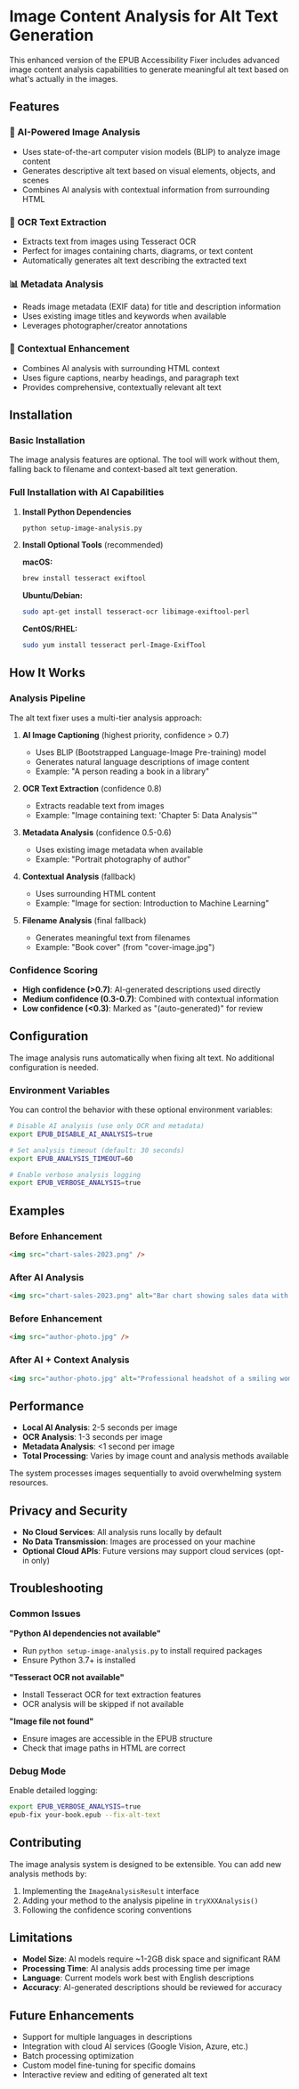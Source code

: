 # Image Content Analysis for Alt Text Generation

This enhanced version of the EPUB Accessibility Fixer includes advanced image content analysis capabilities to generate meaningful alt text based on what's actually in the images.

## Features

### 🤖 AI-Powered Image Analysis
- Uses state-of-the-art computer vision models (BLIP) to analyze image content
- Generates descriptive alt text based on visual elements, objects, and scenes
- Combines AI analysis with contextual information from surrounding HTML

### 📝 OCR Text Extraction  
- Extracts text from images using Tesseract OCR
- Perfect for images containing charts, diagrams, or text content
- Automatically generates alt text describing the extracted text

### 📊 Metadata Analysis
- Reads image metadata (EXIF data) for title and description information
- Uses existing image titles and keywords when available
- Leverages photographer/creator annotations

### 🎯 Contextual Enhancement
- Combines AI analysis with surrounding HTML context
- Uses figure captions, nearby headings, and paragraph text
- Provides comprehensive, contextually relevant alt text

## Installation

### Basic Installation
The image analysis features are optional. The tool will work without them, falling back to filename and context-based alt text generation.

### Full Installation with AI Capabilities

1. **Install Python Dependencies**
   ```bash
   python setup-image-analysis.py
   ```

2. **Install Optional Tools** (recommended)
   
   **macOS:**
   ```bash
   brew install tesseract exiftool
   ```
   
   **Ubuntu/Debian:**
   ```bash
   sudo apt-get install tesseract-ocr libimage-exiftool-perl
   ```
   
   **CentOS/RHEL:**
   ```bash
   sudo yum install tesseract perl-Image-ExifTool
   ```

## How It Works

### Analysis Pipeline
The alt text fixer uses a multi-tier analysis approach:

1. **AI Image Captioning** (highest priority, confidence > 0.7)
   - Uses BLIP (Bootstrapped Language-Image Pre-training) model
   - Generates natural language descriptions of image content
   - Example: "A person reading a book in a library"

2. **OCR Text Extraction** (confidence 0.8)
   - Extracts readable text from images
   - Example: "Image containing text: 'Chapter 5: Data Analysis'"

3. **Metadata Analysis** (confidence 0.5-0.6)
   - Uses existing image metadata when available
   - Example: "Portrait photography of author"

4. **Contextual Analysis** (fallback)
   - Uses surrounding HTML content
   - Example: "Image for section: Introduction to Machine Learning"

5. **Filename Analysis** (final fallback)
   - Generates meaningful text from filenames
   - Example: "Book cover" (from "cover-image.jpg")

### Confidence Scoring
- **High confidence (>0.7)**: AI-generated descriptions used directly
- **Medium confidence (0.3-0.7)**: Combined with contextual information
- **Low confidence (<0.3)**: Marked as "(auto-generated)" for review

## Configuration

The image analysis runs automatically when fixing alt text. No additional configuration is needed.

### Environment Variables
You can control the behavior with these optional environment variables:

```bash
# Disable AI analysis (use only OCR and metadata)
export EPUB_DISABLE_AI_ANALYSIS=true

# Set analysis timeout (default: 30 seconds)
export EPUB_ANALYSIS_TIMEOUT=60

# Enable verbose analysis logging
export EPUB_VERBOSE_ANALYSIS=true
```

## Examples

### Before Enhancement
```html
<img src="chart-sales-2023.png" />
```

### After AI Analysis
```html
<img src="chart-sales-2023.png" alt="Bar chart showing sales data with increasing trend from January to December 2023" />
```

### Before Enhancement
```html
<img src="author-photo.jpg" />
```

### After AI + Context Analysis  
```html
<img src="author-photo.jpg" alt="Professional headshot of a smiling woman in business attire. Context: About the Author section" />
```

## Performance

- **Local AI Analysis**: 2-5 seconds per image
- **OCR Analysis**: 1-3 seconds per image  
- **Metadata Analysis**: <1 second per image
- **Total Processing**: Varies by image count and analysis methods available

The system processes images sequentially to avoid overwhelming system resources.

## Privacy and Security

- **No Cloud Services**: All analysis runs locally by default
- **No Data Transmission**: Images are processed on your machine
- **Optional Cloud APIs**: Future versions may support cloud services (opt-in only)

## Troubleshooting

### Common Issues

**"Python AI dependencies not available"**
- Run `python setup-image-analysis.py` to install required packages
- Ensure Python 3.7+ is installed

**"Tesseract OCR not available"**
- Install Tesseract OCR for text extraction features
- OCR analysis will be skipped if not available

**"Image file not found"**
- Ensure images are accessible in the EPUB structure
- Check that image paths in HTML are correct

### Debug Mode
Enable detailed logging:
```bash
export EPUB_VERBOSE_ANALYSIS=true
epub-fix your-book.epub --fix-alt-text
```

## Contributing

The image analysis system is designed to be extensible. You can add new analysis methods by:

1. Implementing the `ImageAnalysisResult` interface
2. Adding your method to the analysis pipeline in `tryXXXAnalysis()`
3. Following the confidence scoring conventions

## Limitations

- **Model Size**: AI models require ~1-2GB disk space and significant RAM
- **Processing Time**: AI analysis adds processing time per image
- **Language**: Current models work best with English descriptions
- **Accuracy**: AI-generated descriptions should be reviewed for accuracy

## Future Enhancements

- Support for multiple languages in descriptions
- Integration with cloud AI services (Google Vision, Azure, etc.)  
- Batch processing optimization
- Custom model fine-tuning for specific domains
- Interactive review and editing of generated alt text